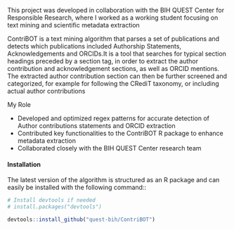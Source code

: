 This project was developed in collaboration with the BIH QUEST Center for Responsible Research, where I worked as a working student focusing on text mining and scientific metadata extraction

ContriBOT is a text mining algorithm that parses a set of publications and detects which publications included Authorship Statements, Acknowledgements and ORCIDs.It is a tool that searches for typical section headings preceded by a section tag, in order to extract the author contribution and acknowledgement sections, as well as ORCID mentions. The extracted author contribution section can then be further screened and categorized, for example for following the CRediT taxonomy, or including actual author contributions


My Role

- Developed and optimized regex patterns for accurate detection of Author contributions statements and ORCID extraction
- Contributed key functionalities to the ContriBOT R package to enhance metadata extraction
- Collaborated closely with the BIH QUEST Center research team 


#### Installation

The latest version of the algorithm is structured as an R package and can easily be installed with the following command::

```r
# Install devtools if needed
# install.packages("devtools")

devtools::install_github("quest-bih/ContriBOT")
```
